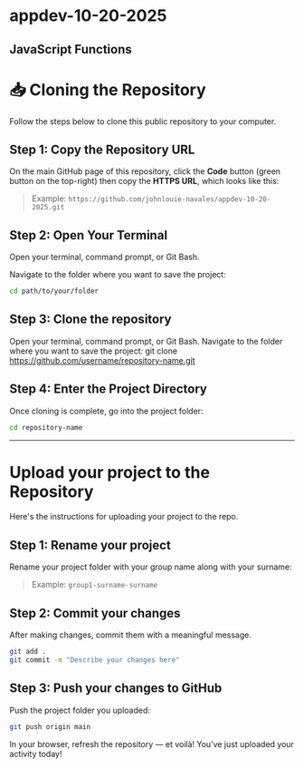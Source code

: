 # appdev-10-20-2025
JavaScript Functions
---

# 📥 Cloning the Repository

Follow the steps below to clone this public repository to your computer.

## Step 1: Copy the Repository URL

On the main GitHub page of this repository, click the **Code** button (green button on the top-right) then copy the **HTTPS URL**, which looks like this:
> Example: `https://github.com/johnlouie-navales/appdev-10-20-2025.git`

## Step 2: Open Your Terminal

Open your terminal, command prompt, or Git Bash.

Navigate to the folder where you want to save the project:

```bash
cd path/to/your/folder
```

## Step 3: Clone the repository

Open your terminal, command prompt, or Git Bash.
Navigate to the folder where you want to save the project:
git clone https://github.com/username/repository-name.git

## Step 4: Enter the Project Directory
Once cloning is complete, go into the project folder:
```bash
cd repository-name
```
---

# Upload your project to the Repository

Here's the instructions for uploading your project to the repo.

## Step 1: Rename your project

Rename your project folder with your group name along with your surname:
> Example: `group1-surname-surname`

## Step 2: Commit your changes

After making changes, commit them with a meaningful message.

```bash
git add .
git commit -m "Describe your changes here"
```

## Step 3: Push your changes to GitHub

Push the project folder you uploaded:

```bash
git push origin main
```

In your browser, refresh the repository — et voilà! You’ve just uploaded your activity today!
